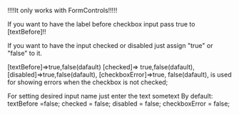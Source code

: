 !!!!It only works with FormControls!!!!!

If you want to have the label before checkbox input pass true to [textBefore]!!

If you want to have the input checked or disabled just assign "true" or "false" to it.

[textBefore]=>true,false(dafault)
[checked]=> true,false(dafault),
[disabled]=>true,false(dafault),
[checkboxError]=>true, false(dafault), is used for showing errors when the checkbox is not checked;

For setting desired input name just enter the text <app-shared-checkboxes>sometext</app-shared-checkboxes>
By default:
textBefore =false;
checked = false;
disabled = false;
checkboxError = false;
